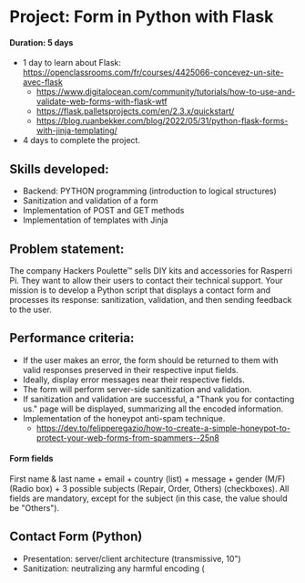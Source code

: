# Project: Form in Python with Flask

#### Duration: 5 days
- 1 day to learn about Flask: https://openclassrooms.com/fr/courses/4425066-concevez-un-site-avec-flask
  - https://www.digitalocean.com/community/tutorials/how-to-use-and-validate-web-forms-with-flask-wtf
  - https://flask.palletsprojects.com/en/2.3.x/quickstart/
  - https://blog.ruanbekker.com/blog/2022/05/31/python-flask-forms-with-jinja-templating/
- 4 days to complete the project.

## Skills developed:
* Backend: PYTHON programming (introduction to logical structures)
* Sanitization and validation of a form
* Implementation of POST and GET methods
* Implementation of templates with Jinja

## Problem statement:
The company Hackers Poulette™ sells DIY kits and accessories for Rasperri Pi. They want to allow their users to contact their technical support. Your mission is to develop a Python script that displays a contact form and processes its response: sanitization, validation, and then sending feedback to the user.

## Performance criteria:
* If the user makes an error, the form should be returned to them with valid responses preserved in their respective input fields.
* Ideally, display error messages near their respective fields.
* The form will perform server-side sanitization and validation.
* If sanitization and validation are successful, a "Thank you for contacting us." page will be displayed, summarizing all the encoded information.
* Implementation of the honeypot anti-spam technique.
  - https://dev.to/felipperegazio/how-to-create-a-simple-honeypot-to-protect-your-web-forms-from-spammers--25n8

#### Form fields
First name & last name + email + country (list) + message + gender (M/F) (Radio box) + 3 possible subjects (Repair, Order, Others) (checkboxes). All fields are mandatory, except for the subject (in this case, the value should be "Others").

## Contact Form (Python)
* Presentation: server/client architecture (transmissive, 10")
* Sanitization: neutralizing any harmful encoding (<script>)
* Validation: mandatory fields + valid email
* Sending + Feedback
* NO NEED FOR JAVASCRIPT OR CSS

#### At the end of this project, you should be able to:
- Explain the difference between a POST request and a GET request.
- Protect yourself against XSS vulnerabilities.
- -  Output Encoding:
By default, Jinja2 automatically escapes content placed within {{ ... }} expressions to prevent XSS attacks. You have correctly used this feature in your template. For example, in result.html, where you are displaying form data in the summary table, the key and value variables are automatically escaped when rendered using {{ ... }}.

Quoted Attributes:
In the provided code, you are already quoting attributes properly when using Jinja expressions in them. For example, in form.html, all attributes like value="{{ form.fullname() }}", value="{{ form.email() }}", and others are correctly quoted. So, you are following this guideline.

Honeypot Trap:
The honeypot trap you implemented in form.html is a good technique to catch spam bots without affecting regular users. Since the trap is using Jinja expressions correctly, it doesn't introduce any XSS vulnerability.

Form Input Validation:
In poulette_form.py, you have already implemented some basic form validation using WTForms validators. For example, you have used DataRequired() and Email() validators for the fullname and email fields, respectively. These validators help ensure that the submitted data meets specific criteria.

- Protect yourself against SSTI attacks.
- Use a micro framework.
- Perform a deployment.
